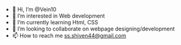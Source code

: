 - 👋 Hi, I’m @Vein10
- 👀 I’m interested in Web development
- 🌱 I’m currently learning Html, CSS
- 💞️ I’m looking to collaborate on webpage designing/development
- 📫 How to reach me ss.shiven44@gmail.com

<!---
Vein10/Vein10 is a ✨ special ✨ repository because its `README.md` (this file) appears on your GitHub profile.
You can click the Preview link to take a look at your changes.
--->
